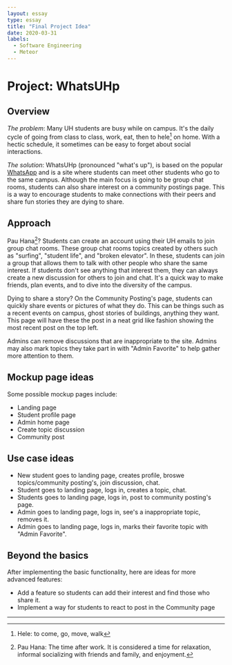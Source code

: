 ```yaml
---
layout: essay
type: essay
title: "Final Project Idea"
date: 2020-03-31
labels:
  - Software Engineering
  - Meteor
---
```

# Project: WhatsUHp

## Overview
*The problem*: Many UH students are busy while on campus. It's the daily cycle of going from class to class, work, eat, then to hele[^1] on home. With a hectic schedule, it sometimes can be easy to forget about social interactions.

*The solution*: WhatsUHp (pronounced "what's up"), is based on the popular [WhatsApp](https://www.whatsapp.com/) and is a site where students can meet other students who go to the same campus. Although the main focus is going to be group chat rooms, students can also share interest on a community postings page. This is a way to encourage students to make connections with their peers and share fun stories they are dying to share. 

## Approach
Pau Hana[^2]? Students can create an account using their UH emails to join group chat rooms. These group chat rooms topics created by others such as "surfing", "student life", and "broken elevator". In these, students can join a group that allows them to talk with other people who share the same interest. If students don't see anything that interest them, they can always create a new discussion for others to join and chat. It's a quick way to make friends, plan events, and to dive into the diversity of the campus. 

 Dying to share a story? On the Community Posting's page, students can quickly share events or pictures of what they do. This can be things such as a recent events on campus, ghost stories of buildings, anything they want. This page will have these the post in a neat grid like fashion showing the most recent post on the top left. 
 
 Admins can remove discussions that are inappropriate to the site. Admins may also mark topics they take part in with "Admin Favorite" to help gather more attention to them.

## Mockup page ideas
Some possible mockup pages include:
* Landing page
* Student profile page
* Admin home page
* Create topic discussion
* Community post

## Use case ideas
* New student goes to landing page, creates profile, broswe topics/community posting's, join discussion, chat.
* Student goes to landing page, logs in, creates a topic, chat.
* Students goes to landing page, logs in, post to community posting's page.
* Admin goes to landing page, logs in, see's a inappropriate topic, removes it.
* Admin goes to landing page, logs in, marks their favorite topic with "Admin Favorite".

## Beyond the basics
After implementing the basic functionality, here are ideas for more advanced features:
* Add a feature so students can add their interest and find those who share it.
* Implement a way for students to react to post in the Community page

---
[^1]: Hele: to come, go, move, walk
[^2]: Pau Hana: The time after work. It is considered a time for relaxation, informal socializing with friends and family, and enjoyment.
